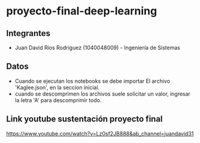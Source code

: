 # proyecto-final-deep-learning

## Integrantes
- Juan David Rios Rodriguez (1040048009) - Ingeniería de Sistemas

## Datos
- Cuando se ejecutan los notebooks se debe importar El archivo 'Kaglee.json', en la seccion inicial.
- cuando se descomprimen los archivos suele solicitar un valor, ingresar la letra 'A' para descomprimir todo.

## Link youtube sustentación proyecto final
https://www.youtube.com/watch?v=Lz0sf2JB888&ab_channel=juandavid31
